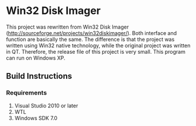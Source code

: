 # Win32 Disk Imager

This project was rewritten from Win32 Disk Imager (http://sourceforge.net/projects/win32diskimager/). Both interface and function are basically the same. The difference is that the project was written using Win32 native technology, while the original project was written in QT. Therefore, the release file of this project is very small. 
This program can run on Windows XP.

## Build Instructions
### Requirements
1. Visual Studio 2010 or later
2. WTL
2. Windows SDK 7.0
